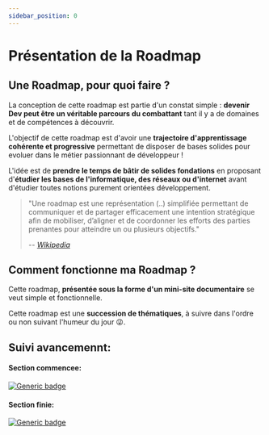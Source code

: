 ```yaml
---
sidebar_position: 0
---
```


# Présentation de la Roadmap

## Une Roadmap, pour quoi faire ?

La conception de cette roadmap est partie d'un constat simple : **devenir Dev peut être un véritable parcours du combattant** tant il y a de domaines et de compétences à découvrir.

L'objectif de cette roadmap est d'avoir une **trajectoire d'apprentissage cohérente et progressive** permettant de disposer de bases solides pour evoluer dans le métier passionnant de développeur !

L'idée est de **prendre le temps de bâtir de solides fondations** en proposant d'**étudier les bases de l'informatique, des réseaux ou d'internet** avant d'étudier toutes notions purement orientées développement.

> "Une roadmap est une représentation (..) simplifiée permettant de communiquer et de partager efficacement une intention stratégique afin de mobiliser, d’aligner et de coordonner les efforts des parties prenantes pour atteindre un ou plusieurs objectifs."
>
> -- <cite>[Wikipedia](https://fr.wikipedia.org/wiki/Roadmap)</cite>

## Comment fonctionne ma Roadmap ?

Cette roadmap, **présentée sous la forme d'un mini-site documentaire** se veut simple et fonctionnelle.

Cette roadmap est une **succession de thématiques**, à suivre dans l'ordre ou non suivant l'humeur du jour 😜.

## Suivi avancemennt: 

#### Section commencee:
[![Generic badge](https://img.shields.io/badge/Status-WIP-orange.svg)](https://shields.io/)

#### Section finie:
[![Generic badge](https://img.shields.io/badge/Status-Done-green.svg)](https://shields.io/)




